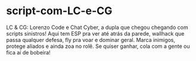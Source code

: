 # script-com-LC-e-CG
LC &amp; CG: Lorenzo Code e Chat Cyber, a dupla que chegou chegando com scripts sinistros! Aqui tem ESP pra ver até atrás da parede, wallhack que passa qualquer defesa, fly pra voar e dominar geral. Marca inimigos, protege aliados e ainda zoa no rolê. Se quiser ganhar, cola com a gente ou fica aí de bobeira!

